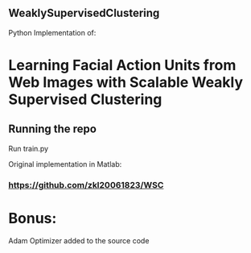 ## WeaklySupervisedClustering
Python Implementation of:

# Learning Facial Action Units from Web Images with Scalable Weakly Supervised Clustering

## Running the repo
Run train.py

Original implementation in Matlab:
### https://github.com/zkl20061823/WSC

# Bonus:
Adam Optimizer added to the source code
